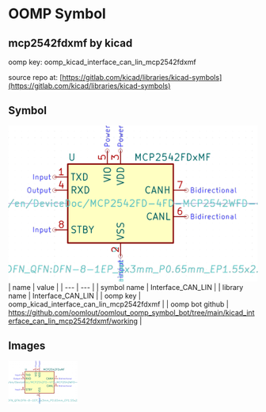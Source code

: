 # OOMP Symbol  
## mcp2542fdxmf  by kicad  
  
oomp key: oomp_kicad_interface_can_lin_mcp2542fdxmf  
  
source repo at: [https://gitlab.com/kicad/libraries/kicad-symbols](https://gitlab.com/kicad/libraries/kicad-symbols)  
## Symbol  
  
[![working.png](working_600.png)](working.png)  
| name | value | 
| --- | --- | 
| symbol name | Interface_CAN_LIN | 
| library name | Interface_CAN_LIN | 
| oomp key | oomp_kicad_interface_can_lin_mcp2542fdxmf | 
| oomp bot github | https://github.com/oomlout/oomlout_oomp_symbol_bot/tree/main/kicad_interface_can_lin_mcp2542fdxmf/working | 
## Images  
  
[![working.png](working_140.png)](working.png)  
